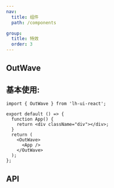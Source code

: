 ```yaml
---
nav:
  title: 组件
  path: /components

group:
  title: 特效
  order: 3
---
```


## OutWave

## 基本使用:

```tsx
import { OutWave } from 'lh-ui-react';

export default () => {
  function App() {
    return <div className="div"></div>;
  }
  return (
    <OutWave>
      <App />
    </OutWave>
  );
};
```

## API

<API id="OutWave"></API>
